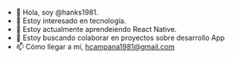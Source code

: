 - 👋 Hola, soy @hanks1981.
- 👀 Estoy interesado en tecnología.
- 🌱 Estoy actualmente aprendeiendo React Native.
- 💞️ Estoy buscando colaborar en proyectos sobre desarrollo App
- 📫 Cómo llegar a mí, hcampana1981@gmail.com
<!---
hanks1981/hanks1981 is a ✨ special ✨ repository because its `README.md` (this file) appears on your GitHub profile.
You can click the Preview link to take a look at your changes.
--->
